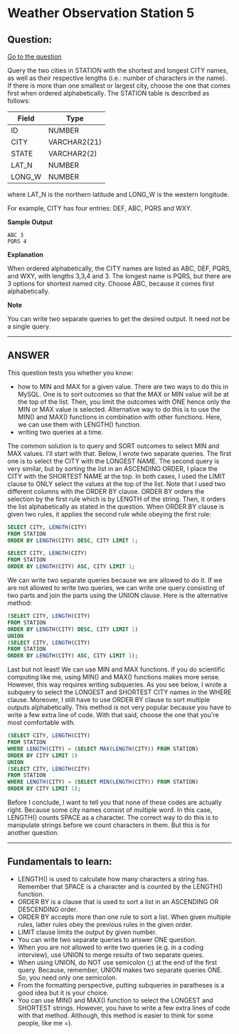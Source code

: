 # Weather Observation Station 5

## Question:

[Go to the question](https://www.hackerrank.com/challenges/weather-observation-station-5/problem?isFullScreen=true)

Query the two cities in STATION with the shortest and longest CITY names, as well as their respective lengths (i.e.: number of characters in the name). If there is more than one smallest or largest city, choose the one that comes first when ordered alphabetically.
The STATION table is described as follows:

| Field | Type |
| --- | --- |
| ID | NUMBER |
| CITY | VARCHAR2(21) |
| STATE | VARCHAR2(2) |
| LAT_N| NUMBER |
| LONG_W | NUMBER |

where LAT_N is the northern latitude and LONG_W is the western longitude.

For example, CITY has four entries: DEF, ABC, PQRS and WXY.

**Sample Output**

```
ABC 3
PQRS 4
```

**Explanation**

When ordered alphabetically, the CITY names are listed as ABC, DEF, PQRS, and WXY, with lengths 3,3,4 and 3. The longest name is PQRS, but there are 3 options for shortest named city. Choose ABC, because it comes first alphabetically.

**Note**

You can write two separate queries to get the desired output. It need not be a single query.

---

## ANSWER

This question tests you whether you know:

- how to MIN and MAX for a given value. There are two ways to do this in MySQL. One is to sort outcomes so that the MAX or MIN value will be at the top of the list. Then, you limit the outcomes with ONE hence only the MIN or MAX value is selected. Alternative way to do this is to use the MIN() and MAX() functions in combination with other functions. Here, we can use them with LENGTH() function.
- writing two queries at a time.

The common solution is to query and SORT outcomes to select MIN and MAX values. I'll start with that. Below, I wrote two separate queries. The first one is to select the CITY with the LONGEST NAME. The second query is very similar, but by sorting the list in an ASCENDING ORDER, I place the CITY with the SHORTEST NAME at the top. In both cases, I used the LIMIT clause to ONLY select the values at the top of the list. Note that I used two different columns with the ORDER BY clause. ORDER BY orders the selection by the first rule which is by LENGTH of the string. Then, it orders the list alphabetically as stated in the question. When ORDER BY clause is given two rules, it applies the second rule while obeying the first rule:

```sql
SELECT CITY, LENGTH(CITY)
FROM STATION
ORDER BY LENGTH(CITY) DESC, CITY LIMIT 1;

SELECT CITY, LENGTH(CITY)
FROM STATION
ORDER BY LENGTH(CITY) ASC, CITY LIMIT 1;
```
We can write two separate queries because we are allowed to do it. If we are not allowed to write two queries, we can write one query consisting of two parts and join the parts using the UNION clause. Here is the alternative method:

```sql
(SELECT CITY, LENGTH(CITY)
FROM STATION
ORDER BY LENGTH(CITY) DESC, CITY LIMIT 1)
UNION
(SELECT CITY, LENGTH(CITY)
FROM STATION
ORDER BY LENGTH(CITY) ASC, CITY LIMIT 1);
```
Last but not least! We can use MIN and MAX functions. If you do scientific computing like me, using MIN() and MAX() functions makes more sense. However, this way requires writing subqueries. As you see below, I wrote a subquery to select the LONGEST and SHORTEST CITY names in the WHERE clause. Moreover, I still have to use ORDER BY clause to sort multiple outputs alphabetically. This method is not very popular because you have to write a few extra line of code. With that said, choose the one that you're most comfortable with.

```sql
(SELECT CITY, LENGTH(CITY)
FROM STATION
WHERE LENGTH(CITY) = (SELECT MAX(LENGTH(CITY)) FROM STATION)
ORDER BY CITY LIMIT 1)
UNION
(SELECT CITY, LENGTH(CITY)
FROM STATION
WHERE LENGTH(CITY) = (SELECT MIN(LENGTH(CITY)) FROM STATION)
ORDER BY CITY LIMIT 1);
```

Before I conclude, I want to tell you that none of these codes are actually right. Because some city names consist of multiple word. In this case, LENGTH() counts SPACE as a character. The correct way to do this is to manipulate strings before we count characters in them. But this is for another question.

---

## Fundamentals to learn:

- LENGTH() is used to calculate how many characters a string has. Remember that SPACE is a character and is counted by the LENGTH() function.
- ORDER BY is a clause that is used to sort a list in an ASCENDING OR DESCENDING order.
- ORDER BY accepts more than one rule to sort a list. When given multiple rules, latter rules obey the previous rules in the given order.
- LIMIT clause limits the output by given number.
- You can write two separate queries to answer ONE question.
- When you are not allowed to write two queries (e.g. in a coding interview), use UNION to merge results of two separate queies.
- When using UNION, do NOT use semicolon (;) at the end of the first query. Because, remember, UNION makes two separate queries ONE. So, you need only one semicolon.
- From the formatting perspective, putting subqueries in paratheses is a good idea but it is your choice.
- You can use MIN() and MAX() function to select the LONGEST and SHORTEST strings. However, you have to write a few extra lines of code with that method. Although, this method is easier to think for some people, like me =).